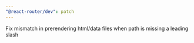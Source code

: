 ```yaml
---
"@react-router/dev": patch
---
```


Fix mismatch in prerendering html/data files when path is missing a leading slash
